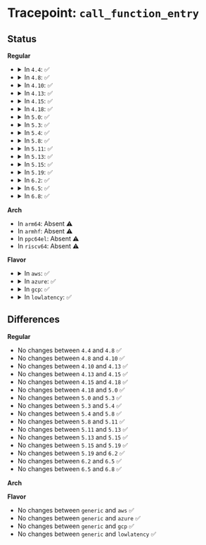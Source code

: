 # Tracepoint: <code>call_function_entry</code>

## Status
<b>Regular</b>
<ul>
<li>
<details>
<summary>In <code>4.4</code>: ✅</summary>

Event:

```c
struct trace_event_raw_x86_irq_vector {
    struct trace_entry ent;
    int vector;
    char __data[0];
};
```
Function:

```c
void trace_event_raw_event_x86_irq_vector(void *__data, int vector);
```
</details>
</li>
<li>
<details>
<summary>In <code>4.8</code>: ✅</summary>

Event:

```c
struct trace_event_raw_x86_irq_vector {
    struct trace_entry ent;
    int vector;
    char __data[0];
};
```
Function:

```c
void trace_event_raw_event_x86_irq_vector(void *__data, int vector);
```
</details>
</li>
<li>
<details>
<summary>In <code>4.10</code>: ✅</summary>

Event:

```c
struct trace_event_raw_x86_irq_vector {
    struct trace_entry ent;
    int vector;
    char __data[0];
};
```
Function:

```c
void trace_event_raw_event_x86_irq_vector(void *__data, int vector);
```
</details>
</li>
<li>
<details>
<summary>In <code>4.13</code>: ✅</summary>

Event:

```c
struct trace_event_raw_x86_irq_vector {
    struct trace_entry ent;
    int vector;
    char __data[0];
};
```
Function:

```c
void trace_event_raw_event_x86_irq_vector(void *__data, int vector);
```
</details>
</li>
<li>
<details>
<summary>In <code>4.15</code>: ✅</summary>

Event:

```c
struct trace_event_raw_x86_irq_vector {
    struct trace_entry ent;
    int vector;
    char __data[0];
};
```
Function:

```c
void trace_event_raw_event_x86_irq_vector(void *__data, int vector);
```
</details>
</li>
<li>
<details>
<summary>In <code>4.18</code>: ✅</summary>

Event:

```c
struct trace_event_raw_x86_irq_vector {
    struct trace_entry ent;
    int vector;
    char __data[0];
};
```
Function:

```c
void trace_event_raw_event_x86_irq_vector(void *__data, int vector);
```
</details>
</li>
<li>
<details>
<summary>In <code>5.0</code>: ✅</summary>

Event:

```c
struct trace_event_raw_x86_irq_vector {
    struct trace_entry ent;
    int vector;
    char __data[0];
};
```
Function:

```c
void trace_event_raw_event_x86_irq_vector(void *__data, int vector);
```
</details>
</li>
<li>
<details>
<summary>In <code>5.3</code>: ✅</summary>

Event:

```c
struct trace_event_raw_x86_irq_vector {
    struct trace_entry ent;
    int vector;
    char __data[0];
};
```
Function:

```c
void trace_event_raw_event_x86_irq_vector(void *__data, int vector);
```
</details>
</li>
<li>
<details>
<summary>In <code>5.4</code>: ✅</summary>

Event:

```c
struct trace_event_raw_x86_irq_vector {
    struct trace_entry ent;
    int vector;
    char __data[0];
};
```
Function:

```c
void trace_event_raw_event_x86_irq_vector(void *__data, int vector);
```
</details>
</li>
<li>
<details>
<summary>In <code>5.8</code>: ✅</summary>

Event:

```c
struct trace_event_raw_x86_irq_vector {
    struct trace_entry ent;
    int vector;
    char __data[0];
};
```
Function:

```c
void trace_event_raw_event_x86_irq_vector(void *__data, int vector);
```
</details>
</li>
<li>
<details>
<summary>In <code>5.11</code>: ✅</summary>

Event:

```c
struct trace_event_raw_x86_irq_vector {
    struct trace_entry ent;
    int vector;
    char __data[0];
};
```
Function:

```c
void trace_event_raw_event_x86_irq_vector(void *__data, int vector);
```
</details>
</li>
<li>
<details>
<summary>In <code>5.13</code>: ✅</summary>

Event:

```c
struct trace_event_raw_x86_irq_vector {
    struct trace_entry ent;
    int vector;
    char __data[0];
};
```
Function:

```c
void trace_event_raw_event_x86_irq_vector(void *__data, int vector);
```
</details>
</li>
<li>
<details>
<summary>In <code>5.15</code>: ✅</summary>

Event:

```c
struct trace_event_raw_x86_irq_vector {
    struct trace_entry ent;
    int vector;
    char __data[0];
};
```
Function:

```c
void trace_event_raw_event_x86_irq_vector(void *__data, int vector);
```
</details>
</li>
<li>
<details>
<summary>In <code>5.19</code>: ✅</summary>

Event:

```c
struct trace_event_raw_x86_irq_vector {
    struct trace_entry ent;
    int vector;
    char __data[0];
};
```
Function:

```c
void trace_event_raw_event_x86_irq_vector(void *__data, int vector);
```
</details>
</li>
<li>
<details>
<summary>In <code>6.2</code>: ✅</summary>

Event:

```c
struct trace_event_raw_x86_irq_vector {
    struct trace_entry ent;
    int vector;
    char __data[0];
};
```
Function:

```c
void trace_event_raw_event_x86_irq_vector(void *__data, int vector);
```
</details>
</li>
<li>
<details>
<summary>In <code>6.5</code>: ✅</summary>

Event:

```c
struct trace_event_raw_x86_irq_vector {
    struct trace_entry ent;
    int vector;
    char __data[0];
};
```
Function:

```c
void trace_event_raw_event_x86_irq_vector(void *__data, int vector);
```
</details>
</li>
<li>
<details>
<summary>In <code>6.8</code>: ✅</summary>

Event:

```c
struct trace_event_raw_x86_irq_vector {
    struct trace_entry ent;
    int vector;
    char __data[0];
};
```
Function:

```c
void trace_event_raw_event_x86_irq_vector(void *__data, int vector);
```
</details>
</li>
</ul>
<b>Arch</b>
<ul>
<li>
In <code>arm64</code>: Absent ⚠️
</li>
<li>
In <code>armhf</code>: Absent ⚠️
</li>
<li>
In <code>ppc64el</code>: Absent ⚠️
</li>
<li>
In <code>riscv64</code>: Absent ⚠️
</li>
</ul>
<b>Flavor</b>
<ul>
<li>
<details>
<summary>In <code>aws</code>: ✅</summary>

Event:

```c
struct trace_event_raw_x86_irq_vector {
    struct trace_entry ent;
    int vector;
    char __data[0];
};
```
Function:

```c
void trace_event_raw_event_x86_irq_vector(void *__data, int vector);
```
</details>
</li>
<li>
<details>
<summary>In <code>azure</code>: ✅</summary>

Event:

```c
struct trace_event_raw_x86_irq_vector {
    struct trace_entry ent;
    int vector;
    char __data[0];
};
```
Function:

```c
void trace_event_raw_event_x86_irq_vector(void *__data, int vector);
```
</details>
</li>
<li>
<details>
<summary>In <code>gcp</code>: ✅</summary>

Event:

```c
struct trace_event_raw_x86_irq_vector {
    struct trace_entry ent;
    int vector;
    char __data[0];
};
```
Function:

```c
void trace_event_raw_event_x86_irq_vector(void *__data, int vector);
```
</details>
</li>
<li>
<details>
<summary>In <code>lowlatency</code>: ✅</summary>

Event:

```c
struct trace_event_raw_x86_irq_vector {
    struct trace_entry ent;
    int vector;
    char __data[0];
};
```
Function:

```c
void trace_event_raw_event_x86_irq_vector(void *__data, int vector);
```
</details>
</li>
</ul>

## Differences
<b>Regular</b>
<ul>
<li>
No changes between <code>4.4</code> and <code>4.8</code> ✅
</li>
<li>
No changes between <code>4.8</code> and <code>4.10</code> ✅
</li>
<li>
No changes between <code>4.10</code> and <code>4.13</code> ✅
</li>
<li>
No changes between <code>4.13</code> and <code>4.15</code> ✅
</li>
<li>
No changes between <code>4.15</code> and <code>4.18</code> ✅
</li>
<li>
No changes between <code>4.18</code> and <code>5.0</code> ✅
</li>
<li>
No changes between <code>5.0</code> and <code>5.3</code> ✅
</li>
<li>
No changes between <code>5.3</code> and <code>5.4</code> ✅
</li>
<li>
No changes between <code>5.4</code> and <code>5.8</code> ✅
</li>
<li>
No changes between <code>5.8</code> and <code>5.11</code> ✅
</li>
<li>
No changes between <code>5.11</code> and <code>5.13</code> ✅
</li>
<li>
No changes between <code>5.13</code> and <code>5.15</code> ✅
</li>
<li>
No changes between <code>5.15</code> and <code>5.19</code> ✅
</li>
<li>
No changes between <code>5.19</code> and <code>6.2</code> ✅
</li>
<li>
No changes between <code>6.2</code> and <code>6.5</code> ✅
</li>
<li>
No changes between <code>6.5</code> and <code>6.8</code> ✅
</li>
</ul>
<b>Arch</b>
<ul>
</ul>
<b>Flavor</b>
<ul>
<li>
No changes between <code>generic</code> and <code>aws</code> ✅
</li>
<li>
No changes between <code>generic</code> and <code>azure</code> ✅
</li>
<li>
No changes between <code>generic</code> and <code>gcp</code> ✅
</li>
<li>
No changes between <code>generic</code> and <code>lowlatency</code> ✅
</li>
</ul>
